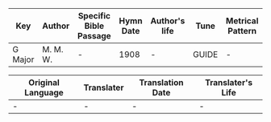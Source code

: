 Key | Author   | Specific Bible Passage     |Hymn Date |Author's life |Tune |Metrical Pattern   |Composer/Source
-- | --------- | ---------------------------|----------|--------------|-----|-------------------|-------------  
G Major |M. M. W. |- |1908 |- |GUIDE |- |M. M. Wells

Original Language | Translater | Translation Date   | Translater's Life  
----------------- | --------- | --------------------|-------------     
\- |- |- |-
